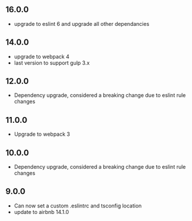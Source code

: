 ## 16.0.0
* upgrade to eslint 6 and upgrade all other dependancies

## 14.0.0
* upgrade to webpack 4
* last version to support gulp 3.x

## 12.0.0
* Dependency upgrade, considered a breaking change due to eslint rule changes

## 11.0.0
* Upgrade to webpack 3

## 10.0.0
* Dependency upgrade, considered a breaking change due to eslint rule changes

## 9.0.0
* Can now set a custom .eslintrc and tsconfig location
* update to airbnb 14.1.0
